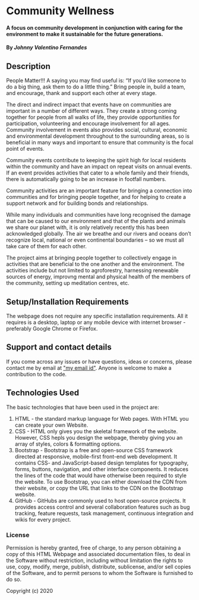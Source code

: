 # Community Wellness

#### A focus on community development in conjunction with caring for the environment to make it sustainable for the future generations.

#### By _**Johnny Valentino Fernandes**_

## Description

People Matter!!! A saying you may find useful is: “If you’d like someone to do a big thing, ask them to do a little thing.” Bring people in, build a team, and encourage, thank and support each other at every stage.   

The direct and indirect impact that events have on communities are important in a number of different ways. They create a strong coming together for people from all walks of life, they provide opportunities for participation, volunteering and encourage involvement for all ages. Community involvement in events also provides social, cultural, economic and environmental development throughout to the surrounding areas, so is beneficial in many ways and important to ensure that community is the focal point of events.    

Community events contribute to keeping the spirit high for local residents within the community and have an impact on repeat visits on annual events. If an event provides activities that cater to a whole family and their friends, there is automatically going to be an increase in footfall numbers.  

Community activities are an important feature for bringing a connection into communities and for bringing people together, and for helping to create a support network and for building bonds and relationships.  

While many individuals and communities have long recognised the damage that can be caused to our environment and that of the plants and animals we share our planet with, it is only relatively recently this has been acknowledged globally. The air we breathe and our rivers and oceans don’t recognize local, national or even continental boundaries – so we must all take care of them for each other.  

The project aims at bringing people together to collectively engage in activities that are beneficial to the one another and the environment. The activities include but not limited to agroforestry, harnessing renewable sources of energy, improvng mental and physical health of the members of the community, setting up meditation centres, etc.

## Setup/Installation Requirements

The webpage does not require any specific installation requirements. All it requires is a desktop, laptop or any mobile device with internet browser - preferably Google Chrome or Firefox.

## Support and contact details

If you come across any issues or have questions, ideas or concerns, please contact me by email at ["my email id"](johnnyferns@gmail.com).  Anyone is welcome to make a contribution to the code.

## Technologies Used

The basic technologies that have been used in the project are:

1. HTML -  the standard markup language for Web pages. With HTML you can create your own Website.  
2. CSS - HTML only gives you the skeletal framework of the website. However, CSS hepls you design the webpage, thereby giving you an array of styles, colors & formatting options.  
3. Bootstrap - Bootstrap is a free and open-source CSS framework directed at responsive, mobile-first front-end web development. It contains CSS- and JavaScript-based design templates for typography, forms, buttons, navigation, and other interface components. It reduces the lines of the code that would have otherwise been required to style the website. To use Bootstrap, you can either download the CDN from their website, or copy the URL that links to the CDN on the Bootstrap website.    
4. GitHub - GitHubs are commonly used to host open-source projects. It provides access control and several collaboration features such as bug tracking, feature requests, task management, continuous integration and wikis for every project.  

### License

Permission is hereby granted, free of charge, to any person obtaining a copy of this HTML Webpage and associated documentation files, to deal in the Software without restriction, including without limitation the rights to use, copy, modify, merge, publish, distribute, sublicense, and/or sell copies of the Software, and to permit persons to whom the Software is furnished to do so.

Copyright (c) 2020